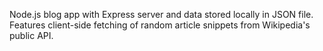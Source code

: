 Node.js blog app with Express server and data stored locally in JSON file.
Features client-side fetching of random article snippets from Wikipedia's public API.
